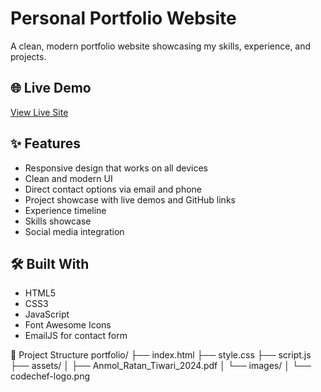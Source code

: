 
# Personal Portfolio Website

A clean, modern portfolio website showcasing my skills, experience, and projects.

## 🌐 Live Demo
[View Live Site](https://artiwari10.github.io/Portfolio/)

## ✨ Features
- Responsive design that works on all devices
- Clean and modern UI
- Direct contact options via email and phone
- Project showcase with live demos and GitHub links
- Experience timeline
- Skills showcase
- Social media integration

## 🛠️ Built With
- HTML5
- CSS3
- JavaScript
- Font Awesome Icons
- EmailJS for contact form

📂 Project Structure portfolio/
├── index.html
├── style.css
├── script.js
├── assets/
│ ├── Anmol_Ratan_Tiwari_2024.pdf
│ └── images/
│ └── codechef-logo.png
